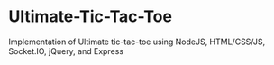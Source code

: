 # Ultimate-Tic-Tac-Toe
Implementation of Ultimate tic-tac-toe using NodeJS, HTML/CSS/JS, Socket.IO, jQuery, and Express
